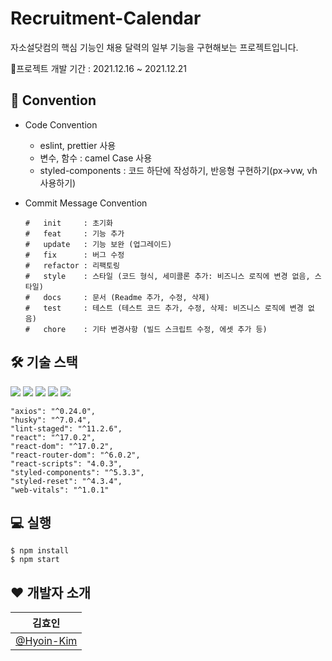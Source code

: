# Recruitment-Calendar
자소설닷컴의 핵심 기능인 채용 달력의 일부 기능을 구현해보는 프로젝트입니다. <br/> 

📃프로젝트 개발 기간 : 2021.12.16 ~ 2021.12.21


## 📌 Convention
- Code Convention
  - eslint, prettier 사용
  - 변수, 함수 : camel Case 사용
  - styled-components : 코드 하단에 작성하기, 반응형 구현하기(px->vw, vh 사용하기)

- Commit Message Convention

  ```
  #   init     : 초기화
  #   feat     : 기능 추가
  #   update   : 기능 보완 (업그레이드)
  #   fix      : 버그 수정
  #   refactor : 리팩토링
  #   style    : 스타일 (코드 형식, 세미콜론 추가: 비즈니스 로직에 변경 없음, 스타일)
  #   docs     : 문서 (Readme 추가, 수정, 삭제)
  #   test     : 테스트 (테스트 코드 추가, 수정, 삭제: 비즈니스 로직에 변경 없음)
  #   chore    : 기타 변경사항 (빌드 스크립트 수정, 에셋 추가 등)
  ```
  
## 🛠 기술 스택
<img src="https://img.shields.io/badge/React-61DAFB?style=flat-square&logo=React&logoColor=white"/> <img src="https://img.shields.io/badge/StyledComponents-DB7093?style=flat-square&logo=Styled-components&logoColor=white"/> <img src="https://img.shields.io/badge/JavaScript-F7DF1E?style=flat-square&logo=JavaScript&logoColor=white"/> <img src="https://img.shields.io/badge/Prettier-F7B93E?style=flat-square&logo=Prettier&logoColor=white"/> <img src="https://img.shields.io/badge/Eslint-4B3263?style=flat-square&logo=Eslint&logoColor=white"/>

```
"axios": "^0.24.0",
"husky": "^7.0.4",
"lint-staged": "^11.2.6",
"react": "^17.0.2",
"react-dom": "^17.0.2",
"react-router-dom": "^6.0.2",
"react-scripts": "4.0.3",
"styled-components": "^5.3.3",
"styled-reset": "^4.3.4",
"web-vitals": "^1.0.1"
```

## 💻 실행

```
$ npm install
$ npm start
```

## ❤ 개발자 소개
|김효인|
|---|
|[@Hyoin-Kim](https://github.com/Hyoin-Kim)|
